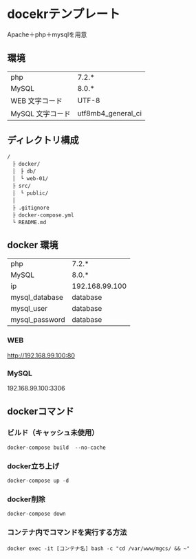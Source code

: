 


# docekrテンプレート
Apache＋php＋mysqlを用意


## 環境
| | |
| --- | ---|
| php | 7.2.* |
| MySQL | 8.0.* |
| WEB 文字コード | UTF-8 |
| MySQL 文字コード | utf8mb4_general_ci |



## ディレクトリ構成

```
/
　├ docker/
　│　├ db/
　│　└ web-01/
　├ src/
　│　└ public/
　│　
　├ .gitignore
　├ docker-compose.yml
　└ README.md

```




## docker 環境

| | |
| --- | ---|
| php | 7.2.* |
| MySQL | 8.0.* |
| ip | 192.168.99.100 |
| mysql_database | database |
| mysql_user     | database |
| mysql_password | database |



### WEB
http://192.168.99.100:80

### MySQL
192.168.99.100:3306 




## dockerコマンド

### ビルド（キャッシュ未使用）
```
docker-compose build  --no-cache
```

### docker立ち上げ

```
docker-compose up -d
```

### docker削除
```
docker-compose down
```

### コンテナ内でコマンドを実行する方法

```
docker exec -it [コンテナ名] bash -c "cd /var/www/mgcs/ && ~"
```

